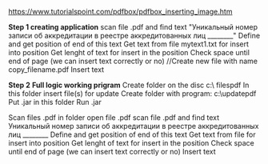 https://www.tutorialspoint.com/pdfbox/pdfbox_inserting_image.htm

**Step 1 creating application**
scan file .pdf and find text
"Уникальный номер записи об аккредитации в реестре аккредитованных лиц ________"
Define and get position of end of this text
Get text from file mytext1.txt for insert into position
Get lenght of text for insert in the position
Check space until end of page (we can insert text correctly or no)
//Create new file with name copy_filename.pdf
Insert text

**Step 2**
**Full logic working prigram**
Create folder on the disc c:\ filespdf
In this folder insert file(s) for update
Create folder with program: c:\updatepdf
Put .jar in this folder
Run .jar

Scan files .pdf in folder
open file .pdf
scan file .pdf and find text
    Уникальный номер записи об аккредитации в реестре аккредитованных лиц ________
Define and get position of end of this text
Get text from file for insert into position
Get lenght of text for insert in the position
Check space until end of page (we can insert text correctly or no)
Insert text





